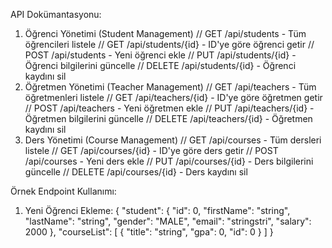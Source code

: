 API Dokümantasyonu:

1. Öğrenci Yönetimi (Student Management)
   // GET /api/students - Tüm öğrencileri listele
   // GET /api/students/{id} - ID'ye göre öğrenci getir
   // POST /api/students - Yeni öğrenci ekle
   // PUT /api/students/{id} - Öğrenci bilgilerini güncelle
   // DELETE /api/students/{id} - Öğrenci kaydını sil
2. Öğretmen Yönetimi (Teacher Management)
   // GET /api/teachers - Tüm öğretmenleri listele
   // GET /api/teachers/{id} - ID'ye göre öğretmen getir
   // POST /api/teachers - Yeni öğretmen ekle
   // PUT /api/teachers/{id} - Öğretmen bilgilerini güncelle
   // DELETE /api/teachers/{id} - Öğretmen kaydını sil
3. Ders Yönetimi (Course Management)
   // GET /api/courses - Tüm dersleri listele
   // GET /api/courses/{id} - ID'ye göre ders getir
   // POST /api/courses - Yeni ders ekle
   // PUT /api/courses/{id} - Ders bilgilerini güncelle
   // DELETE /api/courses/{id} - Ders kaydını sil

Örnek Endpoint Kullanımı:
1. Yeni Öğrenci Ekleme:
   {
   "student": {
   "id": 0,
   "firstName": "string",
   "lastName": "string",
   "gender": "MALE",
   "email": "stringstri",
   "salary": 2000
   },
   "courseList": [
   {
   "title": "string",
   "gpa": 0,
   "id": 0
   }
   ]
   }

